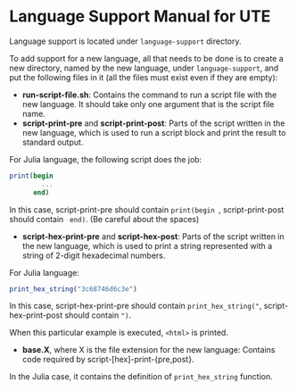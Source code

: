 # Language Support Manual for UTE

Language support is located under `language-support`
directory. 

To add support for a new language, all that needs to be
done is to create a new directory, named by the new language,
under `language-support`, and put the following files in it (all the files must exist even if they are empty):

* **run-script-file.sh**: Contains the command to run a script file
  with the new language. It should take only one argument that is the
  script file name. 
* **script-print-pre** and **script-print-post**: Parts of the script written in the new language, which is used to run a script block
and print the result to standard output. 

For Julia language, the following script does the job:

```julia
print(begin
        ...
      end)
```

In this case, script-print-pre should contain `print(begin `,
script-print-post should contain ` end)`. (Be careful about the spaces)

* **script-hex-print-pre** and **script-hex-post**: Parts of the script written in the new language, which is used to
print a string represented with a string of 2-digit hexadecimal
numbers. 

For Julia language:

```julia
print_hex_string("3c68746d6c3e")
```

In this case, script-hex-print-pre should contain
`print_hex_string("`, script-hex-print-post should contain `")`. 

When this particular example is executed, `<html>` is printed.

* **base.X**, where X is the file extension for the new language:
  Contains code required by script-[hex]-print-{pre,post}.
  
In the Julia case, it contains the definition of `print_hex_string`
function. 
